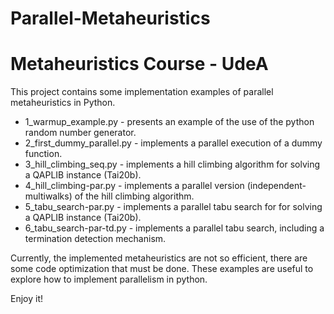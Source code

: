 # Parallel-Metaheuristics
# Metaheuristics Course - UdeA

This project contains some implementation examples of parallel metaheuristics in Python.

- 1_warmup_example.py - presents an example of the use of the python random number generator.
- 2_first_dummy_parallel.py - implements a parallel execution of a dummy function.
- 3_hill_climbing_seq.py - implements a hill climbing algorithm for solving a QAPLIB instance (Tai20b).
- 4_hill_climbing-par.py - implements a parallel version (independent-multiwalks) of the hill climbing algorithm.
- 5_tabu_search-par.py - implements a parallel tabu search for for solving a QAPLIB instance (Tai20b).
- 6_tabu_search-par-td.py - implements a parallel tabu search, including a termination detection mechanism.

Currently, the implemented metaheuristics are not so efficient, there are some code optimization that must be done. 
These examples are useful to explore how to implement parallelism in python.

Enjoy it!
